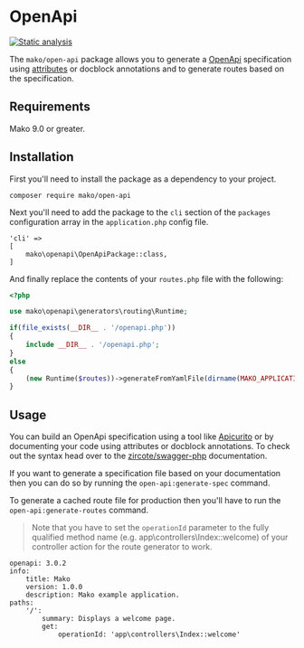 # OpenApi

[![Static analysis](https://github.com/mako-framework/open-api/actions/workflows/static-analysis.yml/badge.svg)](https://github.com/mako-framework/open-api/actions/workflows/static-analysis.yml)

The `mako/open-api` package allows you to generate a [OpenApi](https://www.openapis.org) specification using [attributes](https://www.php.net/manual/en/language.attributes.php) or docblock annotations and to generate routes based on the specification.

## Requirements

Mako 9.0 or greater.

## Installation

First you'll need to install the package as a dependency to your project.

```
composer require mako/open-api
```

Next you'll need to add the package to the `cli` section of the `packages` configuration array in the `application.php` config file.

```
'cli' =>
[
	mako\openapi\OpenApiPackage::class,
]
```

And finally replace the contents of your `routes.php` file with the following:

```php
<?php

use mako\openapi\generators\routing\Runtime;

if(file_exists(__DIR__ . '/openapi.php'))
{
	include __DIR__ . '/openapi.php';
}
else
{
	(new Runtime($routes))->generateFromYamlFile(dirname(MAKO_APPLICATION_PATH) . '/openapi.yml');
}
```

## Usage

You can build an OpenApi specification using a tool like [Apicurito](https://www.apicur.io/apicurito/pwa/) or by documenting your code using attributes or docblock annotations. To check out the syntax head over to the [zircote/swagger-php](https://github.com/zircote/swagger-php) documentation.

If you want to generate a specification file based on your documentation then you can do so by running the `open-api:generate-spec` command.

To generate a cached route file for production then you'll have to run the `open-api:generate-routes` command.

> Note that you have to set the `operationId` parameter to the fully qualified method name (e.g. app\controllers\Index::welcome) of your controller action for the route generator to work.

```
openapi: 3.0.2
info:
    title: Mako
    version: 1.0.0
    description: Mako example application.
paths:
    '/':
        summary: Displays a welcome page.
        get:
            operationId: 'app\controllers\Index::welcome'
```
